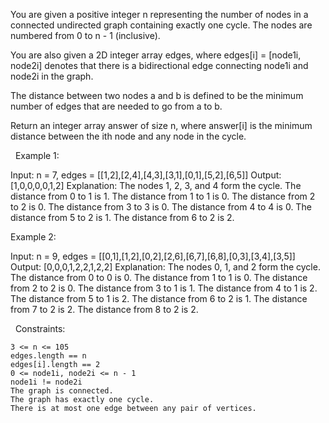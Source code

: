 You are given a positive integer n representing the number of nodes in a connected undirected graph containing exactly one cycle. The nodes are numbered from 0 to n - 1 (inclusive).

You are also given a 2D integer array edges, where edges[i] = [node1i, node2i] denotes that there is a bidirectional edge connecting node1i and node2i in the graph.

The distance between two nodes a and b is defined to be the minimum number of edges that are needed to go from a to b.

Return an integer array answer of size n, where answer[i] is the minimum distance between the ith node and any node in the cycle.

 
Example 1:

Input: n = 7, edges = [[1,2],[2,4],[4,3],[3,1],[0,1],[5,2],[6,5]]
Output: [1,0,0,0,0,1,2]
Explanation:
The nodes 1, 2, 3, and 4 form the cycle.
The distance from 0 to 1 is 1.
The distance from 1 to 1 is 0.
The distance from 2 to 2 is 0.
The distance from 3 to 3 is 0.
The distance from 4 to 4 is 0.
The distance from 5 to 2 is 1.
The distance from 6 to 2 is 2.


Example 2:

Input: n = 9, edges = [[0,1],[1,2],[0,2],[2,6],[6,7],[6,8],[0,3],[3,4],[3,5]]
Output: [0,0,0,1,2,2,1,2,2]
Explanation:
The nodes 0, 1, and 2 form the cycle.
The distance from 0 to 0 is 0.
The distance from 1 to 1 is 0.
The distance from 2 to 2 is 0.
The distance from 3 to 1 is 1.
The distance from 4 to 1 is 2.
The distance from 5 to 1 is 2.
The distance from 6 to 2 is 1.
The distance from 7 to 2 is 2.
The distance from 8 to 2 is 2.


 
Constraints:


	3 <= n <= 105
	edges.length == n
	edges[i].length == 2
	0 <= node1i, node2i <= n - 1
	node1i != node2i
	The graph is connected.
	The graph has exactly one cycle.
	There is at most one edge between any pair of vertices.

